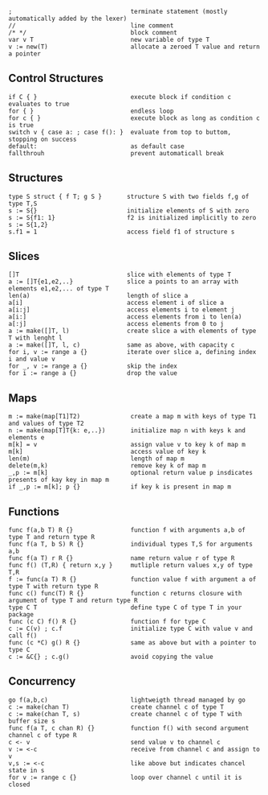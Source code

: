 
    ;                                 terminate statement (mostly automatically added by the lexer)
    //                                line comment
    /* */                             block comment
    var v T                           new variable of type T
    v := new(T)                       allocate a zeroed T value and return a pointer

## Control Structures

    if C { }                          execute block if condition c evaluates to true    
    for { }                           endless loop
    for c { }                         execute block as long as condition c is true
    switch v { case a: ; case f(): }  evaluate from top to buttom, stopping on success
    default:                          as default case
    fallthrouh                        prevent automaticall break


## Structures

    type S struct { f T; g S }       structure S with two fields f,g of type T,S
    s := S{}                         initialize elements of S with zero  
    s := S{f1: 1}                    f2 is initialized implicitly to zero
    s := S{1,2}
    s.f1 = 1                         access field f1 of structure s  

## Slices

    []T                              slice with elements of type T
    a := []T{e1,e2,..}               slice a points to an array with elements e1,e2,... of type T
    len(a)                           length of slice a
    a[i]                             access element i of slice a
    a[i:j]                           access elements i to element j
    a[i:]                            access elements from i to len(a)
    a[:j]                            access elements from 0 to j
    a := make([]T, l)                create slice a with elements of type T with lenght l 
    a := make([]T, l, c)             same as above, with capacity c
    for i, v := range a {}           iterate over slice a, defining index i and value v 
    for _, v := range a {}           skip the index
    for i := range a {}              drop the value 

## Maps

    m := make(map[T1]T2)              create a map m with keys of type T1 and values of type T2
    n := make(map[T]T{k: e,..})       initialize map n with keys k and elements e     
    m[k] = v                          assign value v to key k of map m
    m[k]                              access value of key k
    len(m)                            length of map m
    delete(m,k)                       remove key k of map m
    _,p := m[k]                       optional return value p insdicates presents of kay key in map m
    if _,p := m[k]; p {}              if key k is present in map m           

## Functions

    func f(a,b T) R {}                function f with arguments a,b of type T and return type R
    func f(a T, b S) R {}             individual types T,S for arguments a,b
    func f(a T) r R {}                name return value r of type R
    func f() (T,R) { return x,y }     mutliple return values x,y of type T,R
    f := func(a T) R {}               function value f with argument a of type T with return type R
    func c() func(T) R {}             function c returns closure with argument of type T and return type R
    type C T                          define type C of type T in your package
    func (c C) f() R {}               function f for type C
    c := C(v) ; c.f                   initialize type C with value v and call f()                   
    func (c *C) g() R {}              same as above but with a pointer to type C        
    c := &C{} ; c.g()                 avoid copying the value

## Concurrency 

    go f(a,b,c)                       lightweigth thread managed by go
    c := make(chan T)                 create channel c of type T
    c := make(chan T, s)              create channel c of type T with buffer size s
    func f(a T, c chan R) {}          function f() with second argument channel c of type R
    c <- v                            send value v to channel c
    v := <-c                          receive from channel c and assign to v
    v,s := <-c                        like above but indicates chancel state in s
    for v := range c {}               loop over channel c until it is closed



